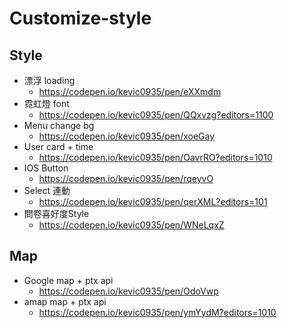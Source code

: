 # Customize-style

Style
----
- 漂浮 loading
  - https://codepen.io/kevic0935/pen/eXXmdm
- 霓虹燈 font
  - https://codepen.io/kevic0935/pen/QQxvzg?editors=1100
- Menu change bg
  - https://codepen.io/kevic0935/pen/xoeGay
- User card + time
  - https://codepen.io/kevic0935/pen/OavrRO?editors=1010
- IOS Button
  - https://codepen.io/kevic0935/pen/rqeyvO
- Select 連動
  - https://codepen.io/kevic0935/pen/qerXML?editors=101
- 問卷喜好度Style
  - https://codepen.io/kevic0935/pen/WNeLqxZ

Map
----
- Google map + ptx api
  - https://codepen.io/kevic0935/pen/OdoVwp
- amap map + ptx api
  - https://codepen.io/kevic0935/pen/ymYydM?editors=1010